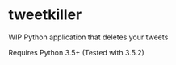 # tweetkiller

WIP Python application that deletes your tweets

Requires Python 3.5+ (Tested with 3.5.2)
